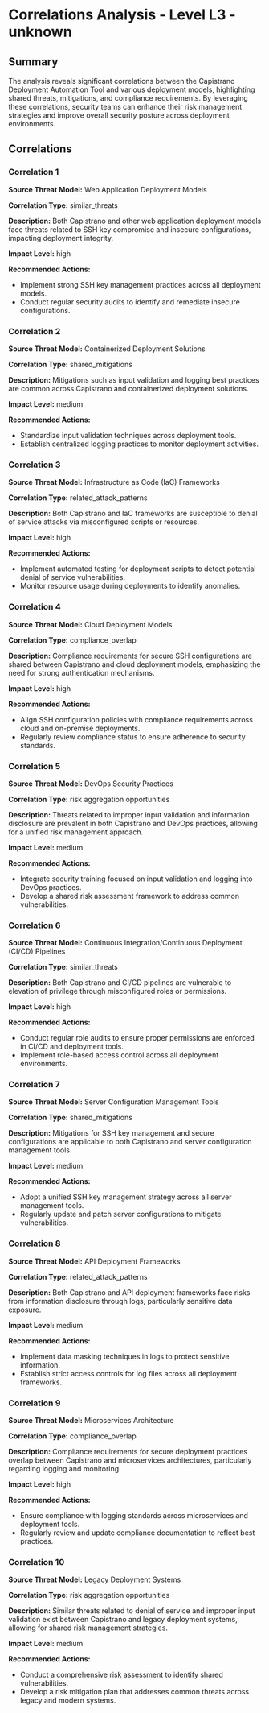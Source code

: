 # Correlations Analysis - Level L3 - unknown

## Summary

The analysis reveals significant correlations between the Capistrano Deployment Automation Tool and various deployment models, highlighting shared threats, mitigations, and compliance requirements. By leveraging these correlations, security teams can enhance their risk management strategies and improve overall security posture across deployment environments.

## Correlations

### Correlation 1

**Source Threat Model:** Web Application Deployment Models

**Correlation Type:** similar_threats

**Description:** Both Capistrano and other web application deployment models face threats related to SSH key compromise and insecure configurations, impacting deployment integrity.

**Impact Level:** high

**Recommended Actions:**
- Implement strong SSH key management practices across all deployment models.
- Conduct regular security audits to identify and remediate insecure configurations.

### Correlation 2

**Source Threat Model:** Containerized Deployment Solutions

**Correlation Type:** shared_mitigations

**Description:** Mitigations such as input validation and logging best practices are common across Capistrano and containerized deployment solutions.

**Impact Level:** medium

**Recommended Actions:**
- Standardize input validation techniques across deployment tools.
- Establish centralized logging practices to monitor deployment activities.

### Correlation 3

**Source Threat Model:** Infrastructure as Code (IaC) Frameworks

**Correlation Type:** related_attack_patterns

**Description:** Both Capistrano and IaC frameworks are susceptible to denial of service attacks via misconfigured scripts or resources.

**Impact Level:** high

**Recommended Actions:**
- Implement automated testing for deployment scripts to detect potential denial of service vulnerabilities.
- Monitor resource usage during deployments to identify anomalies.

### Correlation 4

**Source Threat Model:** Cloud Deployment Models

**Correlation Type:** compliance_overlap

**Description:** Compliance requirements for secure SSH configurations are shared between Capistrano and cloud deployment models, emphasizing the need for strong authentication mechanisms.

**Impact Level:** high

**Recommended Actions:**
- Align SSH configuration policies with compliance requirements across cloud and on-premise deployments.
- Regularly review compliance status to ensure adherence to security standards.

### Correlation 5

**Source Threat Model:** DevOps Security Practices

**Correlation Type:** risk aggregation opportunities

**Description:** Threats related to improper input validation and information disclosure are prevalent in both Capistrano and DevOps practices, allowing for a unified risk management approach.

**Impact Level:** medium

**Recommended Actions:**
- Integrate security training focused on input validation and logging into DevOps practices.
- Develop a shared risk assessment framework to address common vulnerabilities.

### Correlation 6

**Source Threat Model:** Continuous Integration/Continuous Deployment (CI/CD) Pipelines

**Correlation Type:** similar_threats

**Description:** Both Capistrano and CI/CD pipelines are vulnerable to elevation of privilege through misconfigured roles or permissions.

**Impact Level:** high

**Recommended Actions:**
- Conduct regular role audits to ensure proper permissions are enforced in CI/CD and deployment tools.
- Implement role-based access control across all deployment environments.

### Correlation 7

**Source Threat Model:** Server Configuration Management Tools

**Correlation Type:** shared_mitigations

**Description:** Mitigations for SSH key management and secure configurations are applicable to both Capistrano and server configuration management tools.

**Impact Level:** medium

**Recommended Actions:**
- Adopt a unified SSH key management strategy across all server management tools.
- Regularly update and patch server configurations to mitigate vulnerabilities.

### Correlation 8

**Source Threat Model:** API Deployment Frameworks

**Correlation Type:** related_attack_patterns

**Description:** Both Capistrano and API deployment frameworks face risks from information disclosure through logs, particularly sensitive data exposure.

**Impact Level:** medium

**Recommended Actions:**
- Implement data masking techniques in logs to protect sensitive information.
- Establish strict access controls for log files across all deployment frameworks.

### Correlation 9

**Source Threat Model:** Microservices Architecture

**Correlation Type:** compliance_overlap

**Description:** Compliance requirements for secure deployment practices overlap between Capistrano and microservices architectures, particularly regarding logging and monitoring.

**Impact Level:** high

**Recommended Actions:**
- Ensure compliance with logging standards across microservices and deployment tools.
- Regularly review and update compliance documentation to reflect best practices.

### Correlation 10

**Source Threat Model:** Legacy Deployment Systems

**Correlation Type:** risk aggregation opportunities

**Description:** Similar threats related to denial of service and improper input validation exist between Capistrano and legacy deployment systems, allowing for shared risk management strategies.

**Impact Level:** medium

**Recommended Actions:**
- Conduct a comprehensive risk assessment to identify shared vulnerabilities.
- Develop a risk mitigation plan that addresses common threats across legacy and modern systems.

